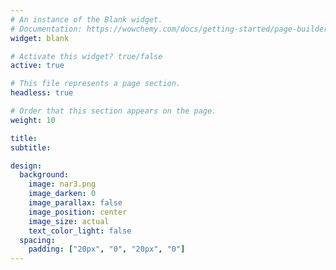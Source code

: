 ```yaml
---
# An instance of the Blank widget.
# Documentation: https://wowchemy.com/docs/getting-started/page-builder/
widget: blank

# Activate this widget? true/false
active: true

# This file represents a page section.
headless: true

# Order that this section appears on the page.
weight: 10

title: 
subtitle:

design:
  background:
    image: nar3.png
    image_darken: 0
    image_parallax: false
    image_position: center
    image_size: actual
    text_color_light: false
  spacing:
    padding: ["20px", "0", "20px", "0"]
---
```

